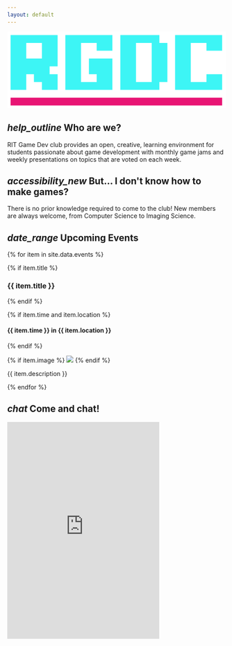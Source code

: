 ```yaml
---
layout: default
---
```


<img id="projectBanner" src="media/rgdc_logo.png"/>

## <i class="material-icons">help_outline</i> Who are we?

RIT Game Dev club provides an open, creative, learning environment for students passionate about game development with monthly game jams and weekly presentations on topics that are voted on each week.

## <i class="material-icons">accessibility_new</i> But... I don't know how to make games?

There is no prior knowledge required to come to the club! New members are always welcome, from Computer Science to Imaging Science. 


<!-- List of events -->
## <i class="material-icons">date_range</i> Upcoming Events
{% for item in site.data.events %}

{% if item.title %}
### {{ item.title }}
{% endif %}

{% if item.time and item.location %}
####  {{ item.time }} in {{ item.location }}
{% endif %}

{% if item.image %}
<img id="eventBanner" src="{{ site.url }}\{{ item.image }}"/>
{% endif %}

{{ item.description }}

{% endfor %} <!-- End of Event data -->

## <i class="material-icons">chat</i> Come and chat! 

<iframe src="https://discordapp.com/widget?id=377989609205792778&theme=dark" width="350" height="500" allowtransparency="true" frameborder="0"></iframe>

<!---
## <i class="material-icons">highlight</i> Meeting Topics

{% for item in site.data.meetings %}

{% if item.title %}
### {{ item.title }} 
{% endif %}

{% if item.banner %}
<img id="eventBanner" src="{{ site.url }}\{{ item.banner }}"/>
{% endif %}

{% if item.description %}
{{ item.description }}
{% endif %}

{% endfor %} 
--->